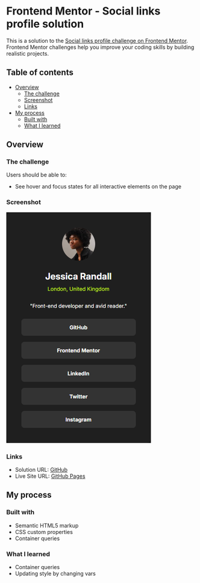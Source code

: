 # Frontend Mentor - Social links profile solution

This is a solution to the [Social links profile challenge on Frontend Mentor](https://www.frontendmentor.io/challenges/social-links-profile-UG32l9m6dQ). Frontend Mentor challenges help you improve your coding skills by building realistic projects. 

## Table of contents

- [Overview](#overview)
  - [The challenge](#the-challenge)
  - [Screenshot](#screenshot)
  - [Links](#links)
- [My process](#my-process)
  - [Built with](#built-with)
  - [What I learned](#what-i-learned)

## Overview

### The challenge

Users should be able to:

- See hover and focus states for all interactive elements on the page

### Screenshot

![](./preview.png)

### Links

- Solution URL: [GitHub](https://github.com/oridr/fe-mentor/tree/main/social-links-profile-main)
- Live Site URL: [GitHub Pages](https://oridr.github.io/fe-mentor/social-links-profile-main/index.html)

## My process

### Built with

- Semantic HTML5 markup
- CSS custom properties
- Container queries

### What I learned

- Container queries 
- Updating style by changing vars